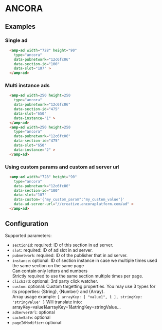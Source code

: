 <!---
Copyright 2015 The AMP HTML Authors. All Rights Reserved.

Licensed under the Apache License, Version 2.0 (the "License");
you may not use this file except in compliance with the License.
You may obtain a copy of the License at

      http://www.apache.org/licenses/LICENSE-2.0

Unless required by applicable law or agreed to in writing, software
distributed under the License is distributed on an "AS-IS" BASIS,
WITHOUT WARRANTIES OR CONDITIONS OF ANY KIND, either express or implied.
See the License for the specific language governing permissions and
limitations under the License.
-->

# ANCORA

## Examples

### Single ad

```html
  <amp-ad width="728" height="90"
    type="ancora" 
    data-pubnetwork="12c6fc06"
    data-section-id="100"
    data-slot="107" >
  </amp-ad>
```

### Multi instance ads

```html
  <amp-ad width=250 height=250
    type="ancora"
    data-pubnetwork="12c6fc06"
    data-section-id="475"
    data-slot="650"
    data-instance="1" >
  </amp-ad>
  <amp-ad width=250 height=250
    type="ancora"
    data-pubnetwork="12c6fc06"
    data-section-id="475"
    data-slot="650"
    data-instance="2" >
  </amp-ad>
```

### Using custom params and custom ad server url

```html
  <amp-ad width="728" height="90"
    type="ancora" 
    data-pubnetwork="12c6fc06"
    data-section-id="100"
    data-slot="107"
    data-custom='{"my_custom_param":"my_custom_value"}'
    data-ad-server-url="//creative.ancoraplatform.com/ad" >
  </amp-ad>
```

## Configuration

Supported parameters:

- `sectionId`: required: ID of this section in ad server.
- `slot`: required: ID of ad slot in ad server.
- `pubnetwork`: required: ID of the publisher that in ad server.
- `instance`: optional: ID of section instance in case we multiple times used the same section on the same page<br/>
                      Can contain only letters and numbers<br/>
                      Strictly required to use the same section multiple times per page.
- `click3rd`: optional: 3rd party click watcher. 
- `custom`: optional: Custom targetting properties. You may use 3 types for its properties: {String}, {Number} and {Array}.<br/>
                    Array usage example:
                    ```
                    {
                        arrayKey: [ "value1", 1 ],
                        stringKey: 'stringValue'
                    }
                    ```
                    Will translate into: arrayKey=value1&arrayKey=1&stringKey=stringValue...
- `adServerUrl`: optional 
- `cacheSafe`: optional
- `pageIdModifier`: optional
